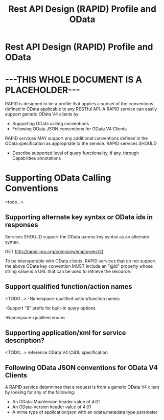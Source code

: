 ﻿---
id: odata
title: Rest API Design (RAPID) Profile and OData
sidebar_label: OData relationship
---

# Rest API Design (RAPID) Profile and OData

# ---THIS WHOLE DOCUMENT IS A PLACEHOLDER---

RAPID is designed to be a profile that applies a subset of the conventions defined in OData applicable to any RESTful API. 
A RAPID service can easily support generic OData V4 clients by:

-   Supporting OData calling conventions
-   Following OData JSON conventions for OData V4 Clients

RAPID services MAY support any additional conventions defined in the OData specification as appropriate to the service.
RAPID services SHOULD

-   Describe supported level of query functionality, if any, through Capabilities annotations

# Supporting OData Calling Conventions

<todo…>

## Supporting alternate key syntax or OData ids in responses

Services SHOULD support the OData parens key syntax as an alternate syntax.

GET http://rapid-pro.org/company/employees(2)

To be interoperable with OData clients, RAPID services that do not support the above OData key convention MUST include
an "@id" property whose string value is a URL that can be used to retrieve the resource.

## Support qualified function/action names

<TODO…> -Namespace-qualified action/function names

-Support "\$" prefix for built-in query options

-Namespace-qualified enums

## Supporting application/xml for service description?

<TODO…> reference OData V4 CSDL specification

## Following OData JSON conventions for OData V4 Clients

A RAPID service determines that a request is from a generic OData V4 client by looking for any of the following:

-   An OData-MaxVersion header value of 4.01
-   An OData-Version header value of 4.01
-   A mime type of application/json with an odata.metadata type parameter
